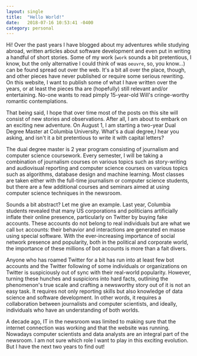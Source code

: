 ```yaml
---
layout: single
title:  "Hello World!"
date:   2018-07-16 10:53:41 -0400
category: personal
---
```


Hi! Over the past years I have blogged about my adventures while studying abroad, written articles about software development and even put in writing a handful of short stories. Some of my work (`work` sounds a bit pretentious, I know, but the only alternative I could think of was `oeuvre`, so, you know...) can be found spread out over the web. It's a bit all over the place, though, and other pieces have never published or require some serious rewriting. On this website, I want to publish some of what I have written over the years, or at least the pieces tha are (hopefully) still relevant and/or entertaining. No-one wants to read pimply 15-year-old Will's cringe-worthy romantic contemplations.

That being said, I hope that over time most of the posts on this site will consist of new stories and observations. After all, I am about to embark on an exciting new adventure. On August 1, I am starting a two-year Dual Degree Master at Columbia University. What's a dual degree,I hear you asking, and isn't it a bit pretentious to write it with capital letters?

The dual degree master is 2 year program consisting of journalism and computer science coursework. Every semester, I will be taking a combination of journalism courses on various topics such as story-writing and audiovisual reporting and computer science courses on various topics such as algorithms, database design and machine learning. Most classes are taken either with the full-time journalism or computer science students, but there are a few additional courses and seminars aimed at using computer science techniques in the newsroom.

Sounds a bit abstract? Let me give an example. Last year, Columbia students revealed that many US corporations and politicians artificially inflate their online presence, particularly on Twitter by buying fake accounts. These accounts do not belong to real individuals but are what we call `bot` accounts: their behavior and interactions are generated en masse using special software. With the ever-increasing importance of social network presence and popularity, both in the political and corporate world, the importance of these millions of bot accounts is more than a fait divers.

Anyone who has roamed Twitter for a bit has run into at least few bot accounts and the Twitter following of some individuals or organizations on Twitter is suspiciously out of sync with their real-world popularity. However, turning these hunches and suspicions into hard facts, outlining the phenomenon's true scale and crafting a newsworthy story out of it is not an easy task. It requires not only reporting skills but also knowledge of data science and software development. In other words, it requires a collaboration between journalists and computer scientists, and ideally, individuals who have an understanding of both worlds.

A decade ago, IT in the newsroom was limited to making sure that the internet connection was working and that the website was running. Nowadays computer scientists and data analysts are an integral part of the newsroom. I am not sure which role I want to play in this exciting evolution. But I have the next two years to find out!
